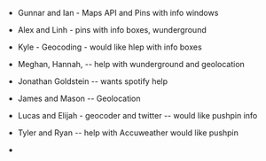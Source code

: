 
* Gunnar and Ian - Maps API and Pins with info windows

* Alex and Linh - pins with info boxes, wunderground

* Kyle  - Geocoding   - would like hlep with info boxes

* Meghan, Hannah, -- help with wunderground and geolocation

* Jonathan Goldstein -- wants spotify help

* James and Mason -- Geolocation

* Lucas and Elijah - geocoder and twitter -- would like pushpin info

* Tyler and Ryan -- help with Accuweather would like pushpin

* 
